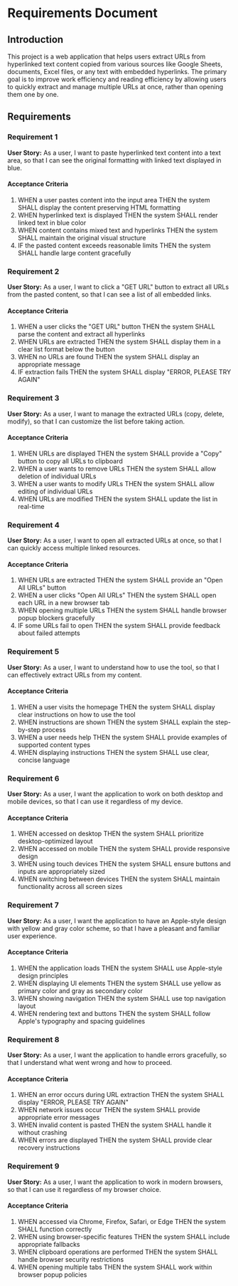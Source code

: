 # Requirements Document

## Introduction

This project is a web application that helps users extract URLs from hyperlinked text content copied from various sources like Google Sheets, documents, Excel files, or any text with embedded hyperlinks. The primary goal is to improve work efficiency and reading efficiency by allowing users to quickly extract and manage multiple URLs at once, rather than opening them one by one.

## Requirements

### Requirement 1

**User Story:** As a user, I want to paste hyperlinked text content into a text area, so that I can see the original formatting with linked text displayed in blue.

#### Acceptance Criteria

1. WHEN a user pastes content into the input area THEN the system SHALL display the content preserving HTML formatting
2. WHEN hyperlinked text is displayed THEN the system SHALL render linked text in blue color
3. WHEN content contains mixed text and hyperlinks THEN the system SHALL maintain the original visual structure
4. IF the pasted content exceeds reasonable limits THEN the system SHALL handle large content gracefully

### Requirement 2

**User Story:** As a user, I want to click a "GET URL" button to extract all URLs from the pasted content, so that I can see a list of all embedded links.

#### Acceptance Criteria

1. WHEN a user clicks the "GET URL" button THEN the system SHALL parse the content and extract all hyperlinks
2. WHEN URLs are extracted THEN the system SHALL display them in a clear list format below the button
3. WHEN no URLs are found THEN the system SHALL display an appropriate message
4. IF extraction fails THEN the system SHALL display "ERROR, PLEASE TRY AGAIN"

### Requirement 3

**User Story:** As a user, I want to manage the extracted URLs (copy, delete, modify), so that I can customize the list before taking action.

#### Acceptance Criteria

1. WHEN URLs are displayed THEN the system SHALL provide a "Copy" button to copy all URLs to clipboard
2. WHEN a user wants to remove URLs THEN the system SHALL allow deletion of individual URLs
3. WHEN a user wants to modify URLs THEN the system SHALL allow editing of individual URLs
4. WHEN URLs are modified THEN the system SHALL update the list in real-time

### Requirement 4

**User Story:** As a user, I want to open all extracted URLs at once, so that I can quickly access multiple linked resources.

#### Acceptance Criteria

1. WHEN URLs are extracted THEN the system SHALL provide an "Open All URLs" button
2. WHEN a user clicks "Open All URLs" THEN the system SHALL open each URL in a new browser tab
3. WHEN opening multiple URLs THEN the system SHALL handle browser popup blockers gracefully
4. IF some URLs fail to open THEN the system SHALL provide feedback about failed attempts

### Requirement 5

**User Story:** As a user, I want to understand how to use the tool, so that I can effectively extract URLs from my content.

#### Acceptance Criteria

1. WHEN a user visits the homepage THEN the system SHALL display clear instructions on how to use the tool
2. WHEN instructions are shown THEN the system SHALL explain the step-by-step process
3. WHEN a user needs help THEN the system SHALL provide examples of supported content types
4. WHEN displaying instructions THEN the system SHALL use clear, concise language

### Requirement 6

**User Story:** As a user, I want the application to work on both desktop and mobile devices, so that I can use it regardless of my device.

#### Acceptance Criteria

1. WHEN accessed on desktop THEN the system SHALL prioritize desktop-optimized layout
2. WHEN accessed on mobile THEN the system SHALL provide responsive design
3. WHEN using touch devices THEN the system SHALL ensure buttons and inputs are appropriately sized
4. WHEN switching between devices THEN the system SHALL maintain functionality across all screen sizes

### Requirement 7

**User Story:** As a user, I want the application to have an Apple-style design with yellow and gray color scheme, so that I have a pleasant and familiar user experience.

#### Acceptance Criteria

1. WHEN the application loads THEN the system SHALL use Apple-style design principles
2. WHEN displaying UI elements THEN the system SHALL use yellow as primary color and gray as secondary color
3. WHEN showing navigation THEN the system SHALL use top navigation layout
4. WHEN rendering text and buttons THEN the system SHALL follow Apple's typography and spacing guidelines

### Requirement 8

**User Story:** As a user, I want the application to handle errors gracefully, so that I understand what went wrong and how to proceed.

#### Acceptance Criteria

1. WHEN an error occurs during URL extraction THEN the system SHALL display "ERROR, PLEASE TRY AGAIN"
2. WHEN network issues occur THEN the system SHALL provide appropriate error messages
3. WHEN invalid content is pasted THEN the system SHALL handle it without crashing
4. WHEN errors are displayed THEN the system SHALL provide clear recovery instructions

### Requirement 9

**User Story:** As a user, I want the application to work in modern browsers, so that I can use it regardless of my browser choice.

#### Acceptance Criteria

1. WHEN accessed via Chrome, Firefox, Safari, or Edge THEN the system SHALL function correctly
2. WHEN using browser-specific features THEN the system SHALL include appropriate fallbacks
3. WHEN clipboard operations are performed THEN the system SHALL handle browser security restrictions
4. WHEN opening multiple tabs THEN the system SHALL work within browser popup policies